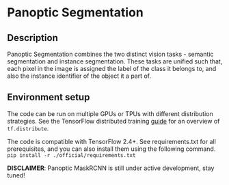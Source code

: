 # Panoptic Segmentation

## Description
Panoptic Segmentation combines the two distinct vision tasks - semantic segmentation and instance segmentation.
These tasks are unified such that, each pixel in the image is assigned the label of the class it belongs to, and also the instance identifier of the object it a part of.

## Environment setup
The code can be run on multiple GPUs or TPUs with different distribution
strategies. See the TensorFlow distributed training
[guide](https://www.tensorflow.org/guide/distributed_training) for an overview
of `tf.distribute`.

The code is compatible with TensorFlow 2.4+. See requirements.txt for all
prerequisites, and you can also install them using the following command. `pip
install -r ./official/requirements.txt`

**DISCLAIMER**: Panoptic MaskRCNN is still under active development, stay tuned!
